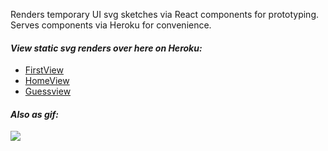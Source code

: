 Renders temporary UI svg sketches via React components for prototyping.  
Serves components via Heroku for convenience.  

#### *View static svg renders over here on Heroku:*
  - [FirstView](https://tmp-merlinai.herokuapp.com/FirstView)
  - [HomeView](https://tmp-merlinai.herokuapp.com/HomeView)
  - [Guessview](https://tmp-merlinai.herokuapp.com/Guesses)

  
#### *Also as gif:* 

![](unnamed.gif)
